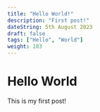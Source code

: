 ```yaml
---
title: "Hello World!"
description: "First post!"
dateString: 5th August 2023
draft: false
tags: ["Hello", "World"]
weight: 103
---
```


# Hello World

This is my first post!
